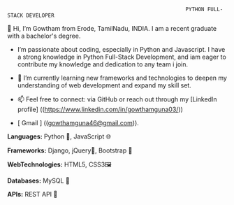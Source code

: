                                                              PYTHON FULL-STACK DEVELOPER
👋 Hi, I’m Gowtham from Erode, TamilNadu, INDIA. I am a recent graduate with a bachelor's degree.

- I’m passionate about coding, especially in Python and Javascript. I have a strong knowledge in Python Full-Stack Development, and iam eager to contribute my knowledge and dedication to any team i join.
  
- 🌱 I’m currently learning new frameworks and technologies to deepen my understanding of web development and expand my skill set.

- 📫 Feel free to connect: via GitHub or reach out through my [LinkedIn profile] ((https://www.linkedin.com/in/gowthamguna03/))
- [ Gmail ] ((gowthamguna46@gmail.com)).





**Languages:** Python 🐍, JavaScript 🌐

**Frameworks:** Django, jQuery📜, Bootstrap 🎨

**WebTechnologies:** HTML5, CSS3🖼

**Databases:** MySQL 💾

**APIs:** REST API 🔗

